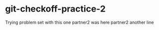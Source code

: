 # git-checkoff-practice-2
Trying problem set with this one
p a r t n e r 2   w a s   h e r e  
 p a r t n e r 2   a n o t h e r   l i n e  
 